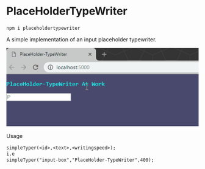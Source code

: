 # PlaceHolderTypeWriter

```
npm i placeholdertypewriter
```

A simple implementation of an input placeholder typewriter. 

![](https://github.com/cguldogan/PlaceHolderTypeWriter/blob/master/assets/how-it-types.gif)

Usage

```
simpleTyper(<id>,<text>,<writingspeed>);
i.e
simpleTyper("input-box","PlaceHolder-TypeWriter",400);
```
